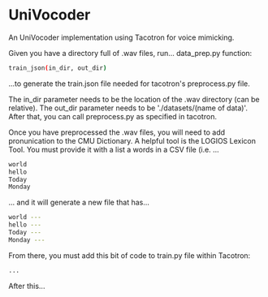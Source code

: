 # UniVocoder
An UniVocoder implementation using Tacotron for voice mimicking. 

Given you have a directory full of .wav files, run... data_prep.py function:
```bash
train_json(in_dir, out_dir) 
```
...to generate the train.json file needed for tacotron's preprocess.py file. 

The in_dir parameter needs to be the location of the .wav directory (can be relative). The out_dir parameter needs to be './datasets/(name of data)'. After that, you can call preprocess.py as specified in tacotron.

Once you have preprocessed the .wav files, you will need to add pronunication to the CMU Dictionary. A helpful tool is the LOGIOS Lexicon Tool. You must provide it with a list a words in a CSV file (i.e. ...
```bash
world
hello
Today
Monday
```

... and it will generate a new file that has...
```bash
world ---
hello ---
Today ---
Monday ---
```

From there, you must add this bit of code to train.py file within Tacotron:
```bash
...
```

After this...
